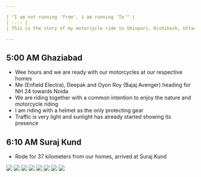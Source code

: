 ```yaml
---

| "I am not running 'from', i am running 'To'" |
| :--- |
| This is the story of my motorcycle ride to Shivpuri, Rishikesh, Uttarakhand in India, during May, 2018 |

---
```


##  5:00 AM Ghaziabad
*	Wee hours and we are ready with our motorcycles at our respective homes
*	Me (Enfield Electra), Deepak and Oyon Roy (Bajaj Avenger) heading for NH 24 towards Noida
*	We are riding together with a common intention to enjoy the nature and motorcycle riding
*	I am riding with a helmet as the only protecting gear
*	Traffic is very light and sunlight has already started showing its presence

##  6:10 AM Suraj Kund
*	Rode for 37 kilometers from our homes, arrived at Suraj Kund

![](https://github.com/inbravo/travel/raw/master/may-2017/images/IMG_3899.JPG)
![](https://github.com/inbravo/travel/raw/master/may-2017/images/IMG_3900.jpg)
![](https://github.com/inbravo/travel/raw/master/may-2017/images/IMG_20170730_071225.jpg)
![](https://github.com/inbravo/travel/raw/master/may-2017/images/IMG_20170730_072039.jpg)
![](https://github.com/inbravo/travel/raw/master/may-2017/images/IMG_20170730_070306.JPG)
![](https://github.com/inbravo/travel/raw/master/may-2017/images/IMG_0977.JPG)
![](https://github.com/inbravo/travel/raw/master/may-2017/images/IMG_0978.JPG)
![](https://github.com/inbravo/travel/raw/master/may-2017/images/IMG_3896.JPG)







